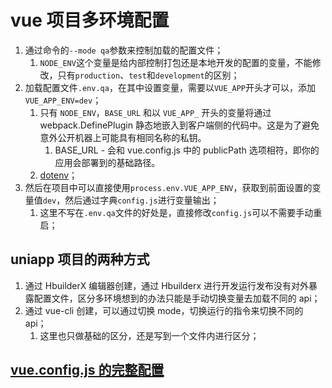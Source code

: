 # vue 项目多环境配置

1. 通过命令的`--mode qa`参数来控制加载的配置文件；
   1. `NODE_ENV`这个变量是给内部控制打包还是本地开发的配置的变量，不能修改，只有`production`、`test`和`development`的区别；
2. 加载配置文件`.env.qa`，在其中设置变量，需要以`VUE_APP`开头才可以，添加`VUE_APP_ENV=dev`；
   1. 只有 `NODE_ENV`，`BASE_URL` 和以 `VUE_APP_` 开头的变量将通过 webpack.DefinePlugin 静态地嵌入到客户端侧的代码中。这是为了避免意外公开机器上可能具有相同名称的私钥。
      1. BASE_URL - 会和 vue.config.js 中的 publicPath 选项相符，即你的应用会部署到的基础路径。
   2. [dotenv](https://github.com/motdotla/dotenv#rules)；
3. 然后在项目中可以直接使用`process.env.VUE_APP_ENV`，获取到前面设置的变量值`dev`，然后通过字典`config.js`进行变量输出；
   1. 这里不写在`.env.qa`文件的好处是，直接修改`config.js`可以不需要手动重启；

## uniapp 项目的两种方式

1. 通过 HbuilderX 编辑器创建，通过 Hbuilderx 进行开发运行发布没有对外暴露配置文件，区分多环境想到的办法只能是手动切换变量去加载不同的 api；
2. 通过 vue-cli 创建，可以通过切换 mode，切换运行的指令来切换不同的 api；
   1. 这里也只做基础的区分，还是写到一个文件内进行区分；

## [vue.config.js 的完整配置](https://juejin.cn/post/6886698055685373965)

